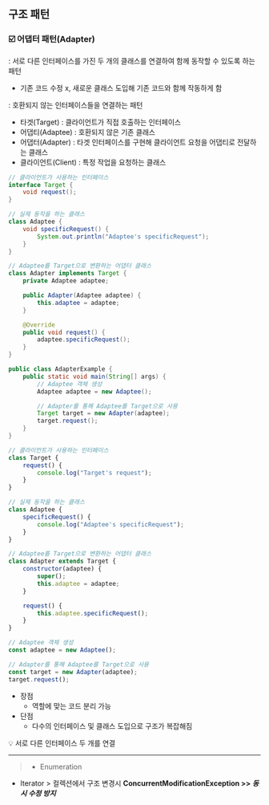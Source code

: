 ## 구조 패턴

### ☑️ 어댑터 패턴(Adapter)

: 서로 다른 인터페이스를 가진 두 개의 클래스를 연결하여 함께 동작할 수 있도록 하는 패턴

- 기존 코드 수정 x, 새로운 클래스 도입해 기존 코드와 함께 작동하게 함
    
    

: 호환되지 않는 인터페이스들을 연결하는 패턴 

- 타겟(Target) : 클라이언트가 직접 호출하는 인터페이스
- 어댑티(Adaptee) : 호환되지 않은 기존 클래스
- 어댑터(Adapter) : 타겟 인터페이스를 구현해 클라이언트 요청을 어댑티로 전달하는 클래스
- 클라이언트(Client) : 특정 작업을 요청하는 클래스

```java
// 클라이언트가 사용하는 인터페이스
interface Target {
    void request();
}
```

```java
// 실제 동작을 하는 클래스
class Adaptee {
    void specificRequest() {
        System.out.println("Adaptee's specificRequest");
    }
}
```

```java
// Adaptee를 Target으로 변환하는 어댑터 클래스
class Adapter implements Target {
    private Adaptee adaptee;

    public Adapter(Adaptee adaptee) {
        this.adaptee = adaptee;
    }

    @Override
    public void request() {
        adaptee.specificRequest();
    }
}
```

```java
public class AdapterExample {
    public static void main(String[] args) {
        // Adaptee 객체 생성
        Adaptee adaptee = new Adaptee();

        // Adapter를 통해 Adaptee를 Target으로 사용
        Target target = new Adapter(adaptee);
        target.request();
    }
}
```

```jsx
// 클라이언트가 사용하는 인터페이스
class Target {
    request() {
        console.log("Target's request");
    }
}
```

```jsx
// 실제 동작을 하는 클래스
class Adaptee {
    specificRequest() {
        console.log("Adaptee's specificRequest");
    }
}
```

```jsx
// Adaptee를 Target으로 변환하는 어댑터 클래스
class Adapter extends Target {
    constructor(adaptee) {
        super();
        this.adaptee = adaptee;
    }

    request() {
        this.adaptee.specificRequest();
    }
}
```

```jsx
// Adaptee 객체 생성
const adaptee = new Adaptee();

// Adapter를 통해 Adaptee를 Target으로 사용
const target = new Adapter(adaptee);
target.request();
```

- 장점
    - 역할에 맞는 코드 분리 가능
- 단점
    - 다수의 인터페이스 및 클래스 도입으로 구조가 복잡해짐

<aside>
💡 서로 다른 인터페이스 두 개를 연결

</aside>

---

> - Enumeration
- Iterator > 컬렉션에서 구조 변경시 **ConcurrentModificationException 
                    >> *동시 수정 방지***
>